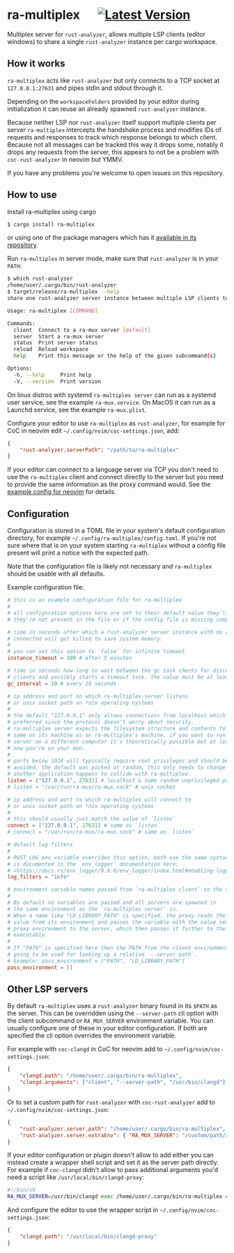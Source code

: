 # ra-multiplex &emsp; [![Latest Version]][crates.io]

[Latest Version]: https://img.shields.io/crates/v/ra-multiplex.svg
[crates.io]: https://crates.io/crates/ra-multiplex

Multiplex server for `rust-analyzer`, allows multiple LSP clients (editor
windows) to share a single `rust-analyzer` instance per cargo workspace.


## How it works

`ra-multiplex` acts like `rust-analyzer` but only connects to a TCP socket at
`127.0.0.1:27631` and pipes stdin and stdout through it.

Depending on the `workspaceFolders` provided by your editor during
initialization it can reuse an already spawned `rust-analyzer` instance.
 
Because neither LSP nor `rust-analyzer` itself support multiple clients
per server `ra-multiplex` intercepts the handshake process and modifies IDs
of requests and responses to track which response belongs to which client.
Because not all messages can be tracked this way it drops some, notably it
drops any requests from the server, this appears to not be a problem with
`coc-rust-analyzer` in neovim but YMMV.

If you have any problems you're welcome to open issues on this repository.


## How to use

Install ra-multiplex using cargo

```sh
$ cargo install ra-multiplex
```

or using one of the package managers which has it
[available in its repository](https://repology.org/project/ra-multiplex/versions).

Run `ra-multiplex` in server mode, make sure that `rust-analyzer` is in your
`PATH`:

```sh
$ which rust-analyzer
/home/user/.cargo/bin/rust-analyzer
$ target/release/ra-multiplex --help
share one rust-analyzer server instance between multiple LSP clients to save resources

Usage: ra-multiplex [COMMAND]

Commands:
  client  Connect to a ra-mux server [default]
  server  Start a ra-mux server
  status  Print server status
  reload  Reload workspace
  help    Print this message or the help of the given subcommand(s)

Options:
  -h, --help     Print help
  -V, --version  Print version
```

On linux distros with systemd `ra-multiplex server` can run as a systemd user
service, see the example `ra-mux.service`.
On MacOS it can run as a Launchd service, see the example `ra-mux.plist`.

Configure your editor to use `ra-multiplex` as `rust-analyzer`, for example for
CoC in neovim edit `~/.config/nvim/coc-settings.json`, add:

```json
{
    "rust-analyzer.serverPath": "/path/to/ra-multiplex"
}
```

If your editor can connect to a language server via TCP you don't need to use
the `ra-multiplex` client and connect directly to the server but you need to
provide the same information as the proxy command would. See the
[example config for neovim](examples/neovim/init.lua) for details.


## Configuration

Configuration is stored in a TOML file in your system's default configuration
directory, for example `~/.config/ra-multiplex/config.toml`. If you're not sure
where that is on your system starting `ra-multiplex` without a config file
present will print a notice with the expected path.

Note that the configuration file is likely not necessary and `ra-multiplex`
should be usable with all defaults.

Example configuration file:

```toml
# this is an example configuration file for ra-multiplex
#
# all configuration options here are set to their default value they'll have if
# they're not present in the file or if the config file is missing completely.

# time in seconds after which a rust-analyzer server instance with no clients
# connected will get killed to save system memory.
#
# you can set this option to `false` for infinite timeout
instance_timeout = 300 # after 5 minutes

# time in seconds how long to wait between the gc task checks for disconnected
# clients and possibly starts a timeout task. the value must be at least 1.
gc_interval = 10 # every 10 seconds

# ip address and port on which ra-multiplex-server listens
# or unix socket path on *nix operating systems
#
# the default "127.0.0.1" only allows connections from localhost which is
# preferred since the protocol doesn't worry about security.
# ra-multiplex server expects the filesystem structure and contents to be the
# same on its machine as on ra-multiplex's machine. if you want to run the
# server on a different computer it's theoretically possible but at least for
# now you're on your own.
#
# ports below 1024 will typically require root privileges and should be
# avoided, the default was picked at random, this only needs to change if
# another application happens to collide with ra-multiplex.
listen = ["127.0.0.1", 27631] # localhost & some random unprivileged port
# listen = "/var/run/ra-mux/ra-mux.sock" # unix socket

# ip address and port to which ra-multiplex will connect to
# or unix socket path on *nix operating systems
#
# this should usually just match the value of `listen`
connect = ["127.0.0.1", 27631] # same as `listen`
# connect = "/var/run/ra-mux/ra-mux.sock" # same as `listen`

# default log filters
#
# RUST_LOG env variable overrides this option, both use the same syntax which
# is documented in the `env_logger` documentation here:
# <https://docs.rs/env_logger/0.9.0/env_logger/index.html#enabling-logging>
log_filters = "info"

# environment variable names passed from `ra-multiplex client` to the server
#
# By default no variables are passed and all servers are spawned in
# the same environment as the `ra-multiplex server` is.
# When a name like "LD_LIBRARY_PATH" is specified, the proxy reads the variable
# value from its environment and passes the variable with the value set in the
# proxy environment to the server, which then passes it further to the server
# executable.
#
# If "PATH" is specified here then the PATH from the client environment is
# going to be used for looking up a relative `--server-path`.
# Example: pass_environment = ["PATH", "LD_LIBRARY_PATH"]
pass_environment = []
```


## Other LSP servers

By default `ra-multiplex` uses a `rust-analyzer` binary found in its `$PATH`
as the server. This can be overridden using the `--server-path` cli option with
the client subcommand or `RA_MUX_SERVER` environment variable. You can usually
configure one of these in your editor configuration. If both are specified the
cli option overrides the environment variable.

For example with `coc-clangd` in CoC for neovim add to
`~/.config/nvim/coc-settings.json`:

```json
{
    "clangd.path": "/home/user/.cargo/bin/ra-multiplex",
    "clangd.arguments": ["client", "--server-path", "/usr/bin/clangd"]
}
```

Or to set a custom path for `rust-analyzer` with `coc-rust-analyzer` add to
`~/.config/nvim/coc-settings.json`:

```json
{
    "rust-analyzer.server.path": "/home/user/.cargo/bin/ra-multiplex",
    "rust-analyzer.server.extraEnv": { "RA_MUX_SERVER": "/custom/path/rust-analyzer" }
}
```

If your editor configuration or plugin doesn't allow to add either you can
instead create a wrapper shell script and set it as the server path directly.
For example if `coc-clangd` didn't allow to pass additional arguments you'd
need a script like `/usr/local/bin/clangd-proxy`:

```sh
#!/bin/sh
RA_MUX_SERVER=/usr/bin/clangd exec /home/user/.cargo/bin/ra-multiplex client --server-path /usr/bin/clangd $@
```

And configure the editor to use the wrapper script in
`~/.config/nvim/coc-settings.json`:

```json
{
    "clangd.path": "/usr/local/bin/clangd-proxy"
}
```
